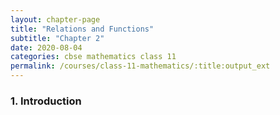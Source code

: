 ```yaml
---
layout: chapter-page
title: "Relations and Functions"
subtitle: "Chapter 2"
date: 2020-08-04
categories: cbse mathematics class 11
permalink: /courses/class-11-mathematics/:title:output_ext
---
```


### 1. Introduction

